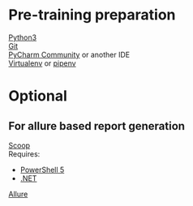 # Pre-training preparation

[Python3](https://www.python.org/downloads/)  
[Git](https://git-scm.com/downloads)  
[PyCharm Community](https://www.jetbrains.com/pycharm/download/#section=windows) or another IDE  
[Virtualenv](https://virtualenv.pypa.io/en/stable/) or [pipenv](https://github.com/pypa/pipenv)

# Optional

## For allure based report generation
[Scoop](https://scoop.sh/)  
Requires:
* [PowerShell 5](https://www.microsoft.com/en-us/download/details.aspx?id=54616)
* [.NET](https://dotnet.microsoft.com/download)  

[Allure](https://docs.qameta.io/allure/#_installing_a_commandline)
